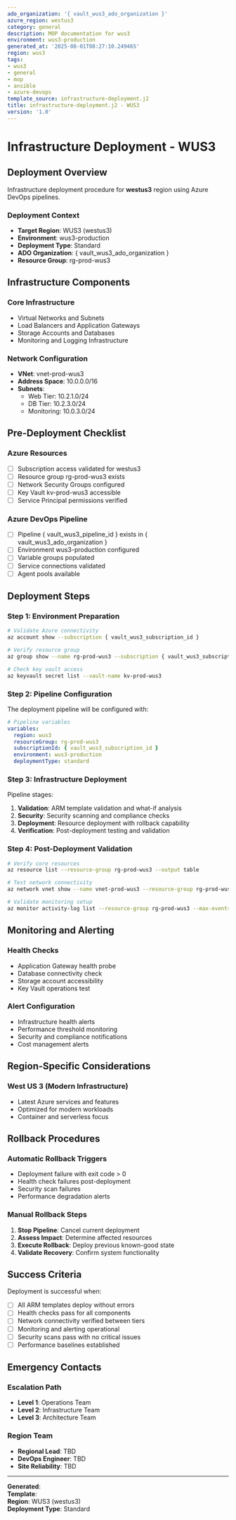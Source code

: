 ```yaml
---
ado_organization: '{ vault_wus3_ado_organization }'
azure_region: westus3
category: general
description: MOP documentation for wus3
environment: wus3-production
generated_at: '2025-08-01T08:27:10.249465'
region: wus3
tags:
- wus3
- general
- mop
- ansible
- azure-devops
template_source: infrastructure-deployment.j2
title: infrastructure-deployment.j2 - WUS3
version: '1.0'
---
```


# Infrastructure Deployment - WUS3

## Deployment Overview

Infrastructure deployment procedure for **westus3** region using Azure DevOps pipelines.

### Deployment Context

- **Target Region**: WUS3 (westus3)
- **Environment**: wus3-production
- **Deployment Type**: Standard
- **ADO Organization**: { vault_wus3_ado_organization }
- **Resource Group**: rg-prod-wus3

## Infrastructure Components

### Core Infrastructure
- Virtual Networks and Subnets
- Load Balancers and Application Gateways  
- Storage Accounts and Databases
- Monitoring and Logging Infrastructure

### Network Configuration
- **VNet**: vnet-prod-wus3
- **Address Space**: 10.0.0.0/16
- **Subnets**:
  - Web Tier: 10.2.1.0/24
  - DB Tier: 10.2.3.0/24
  - Monitoring: 10.0.3.0/24

## Pre-Deployment Checklist

### Azure Resources
- [ ] Subscription access validated for westus3
- [ ] Resource group rg-prod-wus3 exists
- [ ] Network Security Groups configured
- [ ] Key Vault kv-prod-wus3 accessible
- [ ] Service Principal permissions verified

### Azure DevOps Pipeline
- [ ] Pipeline { vault_wus3_pipeline_id } exists in { vault_wus3_ado_organization }
- [ ] Environment wus3-production configured
- [ ] Variable groups populated
- [ ] Service connections validated
- [ ] Agent pools available

## Deployment Steps

### Step 1: Environment Preparation

```bash
# Validate Azure connectivity
az account show --subscription { vault_wus3_subscription_id }

# Verify resource group
az group show --name rg-prod-wus3 --subscription { vault_wus3_subscription_id }

# Check key vault access
az keyvault secret list --vault-name kv-prod-wus3
```

### Step 2: Pipeline Configuration

The deployment pipeline will be configured with:

```yaml
# Pipeline variables
variables:
  region: wus3
  resourceGroup: rg-prod-wus3
  subscriptionId: { vault_wus3_subscription_id }
  environment: wus3-production
  deploymentType: standard
```

### Step 3: Infrastructure Deployment

Pipeline stages:
1. **Validation**: ARM template validation and what-if analysis
2. **Security**: Security scanning and compliance checks
3. **Deployment**: Resource deployment with rollback capability
4. **Verification**: Post-deployment testing and validation

### Step 4: Post-Deployment Validation

```bash
# Verify core resources
az resource list --resource-group rg-prod-wus3 --output table

# Test network connectivity
az network vnet show --name vnet-prod-wus3 --resource-group rg-prod-wus3

# Validate monitoring setup
az monitor activity-log list --resource-group rg-prod-wus3 --max-events 5
```

## Monitoring and Alerting

### Health Checks
- Application Gateway health probe
- Database connectivity check  
- Storage account accessibility
- Key Vault operations test

### Alert Configuration
- Infrastructure health alerts
- Performance threshold monitoring
- Security and compliance notifications
- Cost management alerts

## Region-Specific Considerations

### West US 3 (Modern Infrastructure)
- Latest Azure services and features
- Optimized for modern workloads
- Container and serverless focus

## Rollback Procedures

### Automatic Rollback Triggers
- Deployment failure with exit code > 0
- Health check failures post-deployment
- Security scan failures
- Performance degradation alerts

### Manual Rollback Steps
1. **Stop Pipeline**: Cancel current deployment
2. **Assess Impact**: Determine affected resources
3. **Execute Rollback**: Deploy previous known-good state
4. **Validate Recovery**: Confirm system functionality

## Success Criteria

Deployment is successful when:
- [ ] All ARM templates deploy without errors
- [ ] Health checks pass for all components
- [ ] Network connectivity verified between tiers
- [ ] Monitoring and alerting operational
- [ ] Security scans pass with no critical issues
- [ ] Performance baselines established

## Emergency Contacts

### Escalation Path
- **Level 1**: Operations Team
- **Level 2**: Infrastructure Team  
- **Level 3**: Architecture Team

### Region Team
- **Regional Lead**: TBD
- **DevOps Engineer**: TBD
- **Site Reliability**: TBD

---

**Generated**:   
**Template**:   
**Region**: WUS3 (westus3)  
**Deployment Type**: Standard